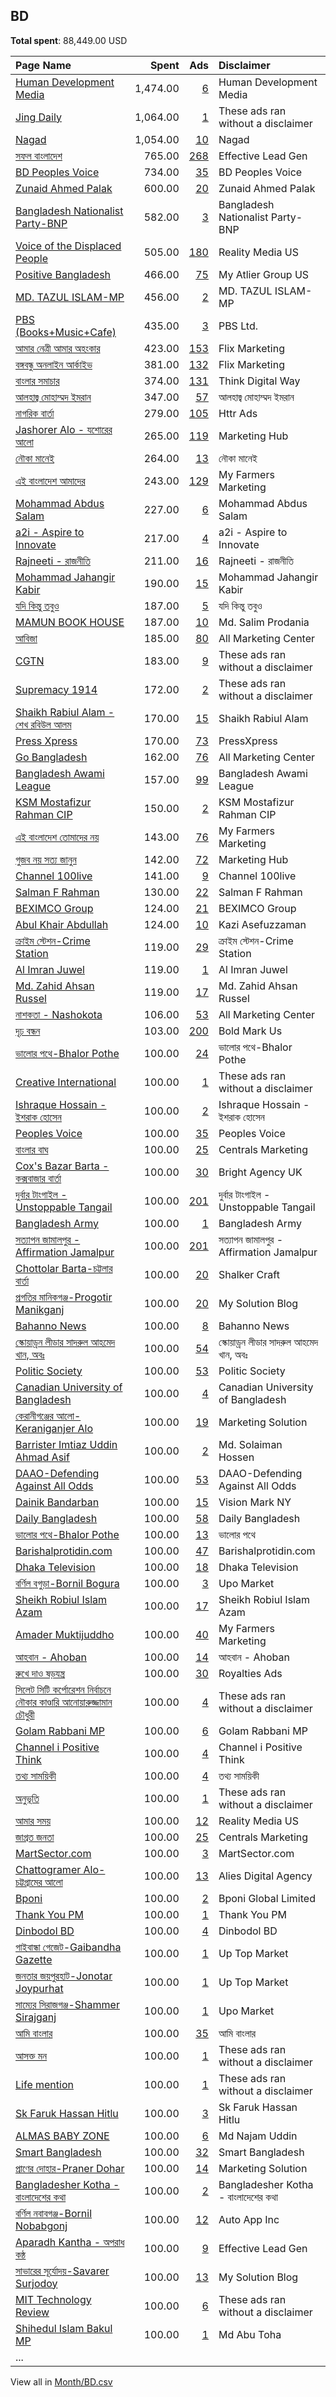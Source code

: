 ## BD
**Total spent**: 88,449.00 USD

|Page Name|Spent|Ads|Disclaimer|
|:---|---:|---:|:---|
|[Human Development Media](https://www.facebook.com/645850458799036)|1,474.00|[6](https://www.facebook.com/ads/library/?active_status=all&ad_type=political_and_issue_ads&country=BD&view_all_page_id=645850458799036&search_type=page&media_type=all)|Human Development Media|
|[Jing Daily](https://www.facebook.com/315543515306)|1,064.00|[1](https://www.facebook.com/ads/library/?active_status=all&ad_type=political_and_issue_ads&country=BD&view_all_page_id=315543515306&search_type=page&media_type=all)|These ads ran without a disclaimer|
|[Nagad](https://www.facebook.com/475402742952519)|1,054.00|[10](https://www.facebook.com/ads/library/?active_status=all&ad_type=political_and_issue_ads&country=BD&view_all_page_id=475402742952519&search_type=page&media_type=all)|Nagad|
|[সফল বাংলাদেশ](https://www.facebook.com/254138648026636)|765.00|[268](https://www.facebook.com/ads/library/?active_status=all&ad_type=political_and_issue_ads&country=BD&view_all_page_id=254138648026636&search_type=page&media_type=all)|Effective Lead Gen|
|[BD Peoples Voice](https://www.facebook.com/229443881058540)|734.00|[35](https://www.facebook.com/ads/library/?active_status=all&ad_type=political_and_issue_ads&country=BD&view_all_page_id=229443881058540&search_type=page&media_type=all)|BD Peoples Voice|
|[Zunaid Ahmed Palak](https://www.facebook.com/225353397503225)|600.00|[20](https://www.facebook.com/ads/library/?active_status=all&ad_type=political_and_issue_ads&country=BD&view_all_page_id=225353397503225&search_type=page&media_type=all)|Zunaid Ahmed Palak|
|[Bangladesh Nationalist Party-BNP](https://www.facebook.com/353130515348425)|582.00|[3](https://www.facebook.com/ads/library/?active_status=all&ad_type=political_and_issue_ads&country=BD&view_all_page_id=353130515348425&search_type=page&media_type=all)|Bangladesh Nationalist Party-BNP|
|[Voice of the Displaced People](https://www.facebook.com/113907884923546)|505.00|[180](https://www.facebook.com/ads/library/?active_status=all&ad_type=political_and_issue_ads&country=BD&view_all_page_id=113907884923546&search_type=page&media_type=all)|Reality Media US|
|[Positive Bangladesh](https://www.facebook.com/186948511918618)|466.00|[75](https://www.facebook.com/ads/library/?active_status=all&ad_type=political_and_issue_ads&country=BD&view_all_page_id=186948511918618&search_type=page&media_type=all)|My Atlier Group US|
|[MD. TAZUL ISLAM-MP](https://www.facebook.com/907308165975212)|456.00|[2](https://www.facebook.com/ads/library/?active_status=all&ad_type=political_and_issue_ads&country=BD&view_all_page_id=907308165975212&search_type=page&media_type=all)|MD. TAZUL ISLAM-MP|
|[PBS (Books+Music+Cafe)](https://www.facebook.com/275290502504116)|435.00|[3](https://www.facebook.com/ads/library/?active_status=all&ad_type=political_and_issue_ads&country=BD&view_all_page_id=275290502504116&search_type=page&media_type=all)|PBS Ltd.|
|[আমার নেত্রী আমার অহংকার](https://www.facebook.com/116167389784568)|423.00|[153](https://www.facebook.com/ads/library/?active_status=all&ad_type=political_and_issue_ads&country=BD&view_all_page_id=116167389784568&search_type=page&media_type=all)|Flix Marketing|
|[বঙ্গবন্ধু অনলাইন আর্কাইভ](https://www.facebook.com/1637850026472872)|381.00|[132](https://www.facebook.com/ads/library/?active_status=all&ad_type=political_and_issue_ads&country=BD&view_all_page_id=1637850026472872&search_type=page&media_type=all)|Flix Marketing|
|[বাংলার সমাচার](https://www.facebook.com/111251941065959)|374.00|[131](https://www.facebook.com/ads/library/?active_status=all&ad_type=political_and_issue_ads&country=BD&view_all_page_id=111251941065959&search_type=page&media_type=all)|Think Digital Way|
|[আলহাজ্ব মোহাম্মদ ইমরান](https://www.facebook.com/2120667158192427)|347.00|[57](https://www.facebook.com/ads/library/?active_status=all&ad_type=political_and_issue_ads&country=BD&view_all_page_id=2120667158192427&search_type=page&media_type=all)|আলহাজ্ব মোহাম্মদ ইমরান|
|[নাগরিক বার্তা](https://www.facebook.com/107579682072496)|279.00|[105](https://www.facebook.com/ads/library/?active_status=all&ad_type=political_and_issue_ads&country=BD&view_all_page_id=107579682072496&search_type=page&media_type=all)|Httr Ads|
|[Jashorer Alo - যশোরের আলো](https://www.facebook.com/2178258972197731)|265.00|[119](https://www.facebook.com/ads/library/?active_status=all&ad_type=political_and_issue_ads&country=BD&view_all_page_id=2178258972197731&search_type=page&media_type=all)|Marketing Hub|
|[নৌকা মানেই](https://www.facebook.com/2207468469513727)|264.00|[13](https://www.facebook.com/ads/library/?active_status=all&ad_type=political_and_issue_ads&country=BD&view_all_page_id=2207468469513727&search_type=page&media_type=all)|নৌকা মানেই|
|[এই বাংলাদেশ আমাদের](https://www.facebook.com/162107741307973)|243.00|[129](https://www.facebook.com/ads/library/?active_status=all&ad_type=political_and_issue_ads&country=BD&view_all_page_id=162107741307973&search_type=page&media_type=all)|My Farmers Marketing|
|[Mohammad Abdus Salam](https://www.facebook.com/658677457494816)|227.00|[6](https://www.facebook.com/ads/library/?active_status=all&ad_type=political_and_issue_ads&country=BD&view_all_page_id=658677457494816&search_type=page&media_type=all)|Mohammad Abdus Salam|
|[a2i - Aspire to Innovate](https://www.facebook.com/362213890520498)|217.00|[4](https://www.facebook.com/ads/library/?active_status=all&ad_type=political_and_issue_ads&country=BD&view_all_page_id=362213890520498&search_type=page&media_type=all)|a2i - Aspire to Innovate|
|[Rajneeti - রাজনীতি](https://www.facebook.com/1865638280223884)|211.00|[16](https://www.facebook.com/ads/library/?active_status=all&ad_type=political_and_issue_ads&country=BD&view_all_page_id=1865638280223884&search_type=page&media_type=all)|Rajneeti - রাজনীতি|
|[Mohammad Jahangir Kabir](https://www.facebook.com/110794058401010)|190.00|[15](https://www.facebook.com/ads/library/?active_status=all&ad_type=political_and_issue_ads&country=BD&view_all_page_id=110794058401010&search_type=page&media_type=all)|Mohammad Jahangir Kabir|
|[যদি কিন্তু তবুও](https://www.facebook.com/112918444736861)|187.00|[5](https://www.facebook.com/ads/library/?active_status=all&ad_type=political_and_issue_ads&country=BD&view_all_page_id=112918444736861&search_type=page&media_type=all)|যদি কিন্তু তবুও|
|[MAMUN BOOK HOUSE](https://www.facebook.com/527402880793569)|187.00|[10](https://www.facebook.com/ads/library/?active_status=all&ad_type=political_and_issue_ads&country=BD&view_all_page_id=527402880793569&search_type=page&media_type=all)|Md. Salim Prodania|
|[আবিজা](https://www.facebook.com/1930781123914291)|185.00|[80](https://www.facebook.com/ads/library/?active_status=all&ad_type=political_and_issue_ads&country=BD&view_all_page_id=1930781123914291&search_type=page&media_type=all)|All Marketing Center|
|[CGTN](https://www.facebook.com/565225540184937)|183.00|[9](https://www.facebook.com/ads/library/?active_status=all&ad_type=political_and_issue_ads&country=BD&view_all_page_id=565225540184937&search_type=page&media_type=all)|These ads ran without a disclaimer|
|[Supremacy 1914](https://www.facebook.com/200480966638039)|172.00|[2](https://www.facebook.com/ads/library/?active_status=all&ad_type=political_and_issue_ads&country=BD&view_all_page_id=200480966638039&search_type=page&media_type=all)|These ads ran without a disclaimer|
|[Shaikh Rabiul Alam - শেখ রবিউল আলম](https://www.facebook.com/100662781542829)|170.00|[15](https://www.facebook.com/ads/library/?active_status=all&ad_type=political_and_issue_ads&country=BD&view_all_page_id=100662781542829&search_type=page&media_type=all)|Shaikh Rabiul Alam|
|[Press Xpress](https://www.facebook.com/103414131574909)|170.00|[73](https://www.facebook.com/ads/library/?active_status=all&ad_type=political_and_issue_ads&country=BD&view_all_page_id=103414131574909&search_type=page&media_type=all)|PressXpress|
|[Go Bangladesh](https://www.facebook.com/260485101489192)|162.00|[76](https://www.facebook.com/ads/library/?active_status=all&ad_type=political_and_issue_ads&country=BD&view_all_page_id=260485101489192&search_type=page&media_type=all)|All Marketing Center|
|[Bangladesh Awami League](https://www.facebook.com/166064673583399)|157.00|[99](https://www.facebook.com/ads/library/?active_status=all&ad_type=political_and_issue_ads&country=BD&view_all_page_id=166064673583399&search_type=page&media_type=all)|Bangladesh Awami League|
|[KSM Mostafizur Rahman CIP](https://www.facebook.com/101426318867109)|150.00|[2](https://www.facebook.com/ads/library/?active_status=all&ad_type=political_and_issue_ads&country=BD&view_all_page_id=101426318867109&search_type=page&media_type=all)|KSM Mostafizur Rahman CIP|
|[এই বাংলাদেশ তোমাদের নয়](https://www.facebook.com/2022137391381938)|143.00|[76](https://www.facebook.com/ads/library/?active_status=all&ad_type=political_and_issue_ads&country=BD&view_all_page_id=2022137391381938&search_type=page&media_type=all)|My Farmers Marketing|
|[গুজব নয় সত্য জানুন](https://www.facebook.com/105415618976603)|142.00|[72](https://www.facebook.com/ads/library/?active_status=all&ad_type=political_and_issue_ads&country=BD&view_all_page_id=105415618976603&search_type=page&media_type=all)|Marketing Hub|
|[Channel 100live](https://www.facebook.com/121216721829412)|141.00|[9](https://www.facebook.com/ads/library/?active_status=all&ad_type=political_and_issue_ads&country=BD&view_all_page_id=121216721829412&search_type=page&media_type=all)|Channel 100live|
|[Salman F Rahman](https://www.facebook.com/347135082762359)|130.00|[22](https://www.facebook.com/ads/library/?active_status=all&ad_type=political_and_issue_ads&country=BD&view_all_page_id=347135082762359&search_type=page&media_type=all)|Salman F Rahman|
|[BEXIMCO Group](https://www.facebook.com/376099195859305)|124.00|[21](https://www.facebook.com/ads/library/?active_status=all&ad_type=political_and_issue_ads&country=BD&view_all_page_id=376099195859305&search_type=page&media_type=all)|BEXIMCO Group|
|[Abul Khair Abdullah](https://www.facebook.com/112930925106178)|124.00|[10](https://www.facebook.com/ads/library/?active_status=all&ad_type=political_and_issue_ads&country=BD&view_all_page_id=112930925106178&search_type=page&media_type=all)|Kazi Asefuzzaman|
|[ক্রাইম স্টেশন-Crime Station](https://www.facebook.com/100421296207429)|119.00|[29](https://www.facebook.com/ads/library/?active_status=all&ad_type=political_and_issue_ads&country=BD&view_all_page_id=100421296207429&search_type=page&media_type=all)|ক্রাইম স্টেশন-Crime Station|
|[Al Imran Juwel](https://www.facebook.com/295050328956117)|119.00|[1](https://www.facebook.com/ads/library/?active_status=all&ad_type=political_and_issue_ads&country=BD&view_all_page_id=295050328956117&search_type=page&media_type=all)|Al Imran Juwel|
|[Md. Zahid Ahsan Russel](https://www.facebook.com/421525621216889)|119.00|[17](https://www.facebook.com/ads/library/?active_status=all&ad_type=political_and_issue_ads&country=BD&view_all_page_id=421525621216889&search_type=page&media_type=all)|Md. Zahid Ahsan Russel|
|[নাশকতা - Nashokota](https://www.facebook.com/195123041072338)|106.00|[53](https://www.facebook.com/ads/library/?active_status=all&ad_type=political_and_issue_ads&country=BD&view_all_page_id=195123041072338&search_type=page&media_type=all)|All Marketing Center|
|[দৃঢ় বন্ধন](https://www.facebook.com/111546325103150)|103.00|[200](https://www.facebook.com/ads/library/?active_status=all&ad_type=political_and_issue_ads&country=BD&view_all_page_id=111546325103150&search_type=page&media_type=all)|Bold Mark Us|
|[ভালোর পথে-Bhalor Pothe](https://www.facebook.com/101904779388952)|100.00|[24](https://www.facebook.com/ads/library/?active_status=all&ad_type=political_and_issue_ads&country=BD&view_all_page_id=101904779388952&search_type=page&media_type=all)|ভালোর পথে-Bhalor Pothe|
|[Creative International](https://www.facebook.com/101094739442997)|100.00|[1](https://www.facebook.com/ads/library/?active_status=all&ad_type=political_and_issue_ads&country=BD&view_all_page_id=101094739442997&search_type=page&media_type=all)|These ads ran without a disclaimer|
|[Ishraque Hossain - ইশরাক হোসেন](https://www.facebook.com/426726231113882)|100.00|[2](https://www.facebook.com/ads/library/?active_status=all&ad_type=political_and_issue_ads&country=BD&view_all_page_id=426726231113882&search_type=page&media_type=all)|Ishraque Hossain - ইশরাক হোসেন|
|[Peoples Voice](https://www.facebook.com/578156405862003)|100.00|[35](https://www.facebook.com/ads/library/?active_status=all&ad_type=political_and_issue_ads&country=BD&view_all_page_id=578156405862003&search_type=page&media_type=all)|Peoples Voice|
|[বাংলার বাঘ](https://www.facebook.com/269704510100247)|100.00|[25](https://www.facebook.com/ads/library/?active_status=all&ad_type=political_and_issue_ads&country=BD&view_all_page_id=269704510100247&search_type=page&media_type=all)|Centrals Marketing|
|[Cox's Bazar Barta - কক্সবাজার বার্তা](https://www.facebook.com/2010148635707437)|100.00|[30](https://www.facebook.com/ads/library/?active_status=all&ad_type=political_and_issue_ads&country=BD&view_all_page_id=2010148635707437&search_type=page&media_type=all)|Bright Agency UK|
|[দুর্বার টাংগাইল - Unstoppable Tangail](https://www.facebook.com/184405109132256)|100.00|[201](https://www.facebook.com/ads/library/?active_status=all&ad_type=political_and_issue_ads&country=BD&view_all_page_id=184405109132256&search_type=page&media_type=all)|দুর্বার টাংগাইল - Unstoppable Tangail|
|[Bangladesh Army](https://www.facebook.com/382263222171226)|100.00|[1](https://www.facebook.com/ads/library/?active_status=all&ad_type=political_and_issue_ads&country=BD&view_all_page_id=382263222171226&search_type=page&media_type=all)|Bangladesh Army|
|[সত্যাপন জামালপুর - Affirmation Jamalpur](https://www.facebook.com/258911791465071)|100.00|[201](https://www.facebook.com/ads/library/?active_status=all&ad_type=political_and_issue_ads&country=BD&view_all_page_id=258911791465071&search_type=page&media_type=all)|সত্যাপন জামালপুর - Affirmation Jamalpur|
|[Chottolar Barta-চট্টলার বার্তা](https://www.facebook.com/107876881754105)|100.00|[20](https://www.facebook.com/ads/library/?active_status=all&ad_type=political_and_issue_ads&country=BD&view_all_page_id=107876881754105&search_type=page&media_type=all)|Shalker Craft|
|[প্রগতির মানিকগঞ্জ-Progotir Manikganj](https://www.facebook.com/1910583609067515)|100.00|[20](https://www.facebook.com/ads/library/?active_status=all&ad_type=political_and_issue_ads&country=BD&view_all_page_id=1910583609067515&search_type=page&media_type=all)|My Solution Blog|
|[Bahanno News](https://www.facebook.com/104379682060158)|100.00|[8](https://www.facebook.com/ads/library/?active_status=all&ad_type=political_and_issue_ads&country=BD&view_all_page_id=104379682060158&search_type=page&media_type=all)|Bahanno News|
|[স্কোয়াড্রন লীডার সাদরুল আহমেদ খান, অবঃ](https://www.facebook.com/105715675111401)|100.00|[54](https://www.facebook.com/ads/library/?active_status=all&ad_type=political_and_issue_ads&country=BD&view_all_page_id=105715675111401&search_type=page&media_type=all)|স্কোয়াড্রন লীডার সাদরুল আহমেদ খান, অবঃ|
|[Politic Society](https://www.facebook.com/105035929098779)|100.00|[53](https://www.facebook.com/ads/library/?active_status=all&ad_type=political_and_issue_ads&country=BD&view_all_page_id=105035929098779&search_type=page&media_type=all)|Politic Society|
|[Canadian University of Bangladesh](https://www.facebook.com/720416484761822)|100.00|[4](https://www.facebook.com/ads/library/?active_status=all&ad_type=political_and_issue_ads&country=BD&view_all_page_id=720416484761822&search_type=page&media_type=all)|Canadian University of Bangladesh|
|[কেরানীগঞ্জের আলো-Keraniganjer Alo](https://www.facebook.com/378866836224660)|100.00|[19](https://www.facebook.com/ads/library/?active_status=all&ad_type=political_and_issue_ads&country=BD&view_all_page_id=378866836224660&search_type=page&media_type=all)|Marketing Solution|
|[Barrister Imtiaz Uddin Ahmad Asif](https://www.facebook.com/101008558604865)|100.00|[2](https://www.facebook.com/ads/library/?active_status=all&ad_type=political_and_issue_ads&country=BD&view_all_page_id=101008558604865&search_type=page&media_type=all)|Md. Solaiman Hossen|
|[DAAO-Defending Against All Odds](https://www.facebook.com/101535476116814)|100.00|[53](https://www.facebook.com/ads/library/?active_status=all&ad_type=political_and_issue_ads&country=BD&view_all_page_id=101535476116814&search_type=page&media_type=all)|DAAO-Defending Against All Odds|
|[Dainik Bandarban](https://www.facebook.com/1941359985984595)|100.00|[15](https://www.facebook.com/ads/library/?active_status=all&ad_type=political_and_issue_ads&country=BD&view_all_page_id=1941359985984595&search_type=page&media_type=all)|Vision Mark NY|
|[Daily Bangladesh](https://www.facebook.com/433659713676324)|100.00|[58](https://www.facebook.com/ads/library/?active_status=all&ad_type=political_and_issue_ads&country=BD&view_all_page_id=433659713676324&search_type=page&media_type=all)|Daily Bangladesh|
|[ভালোর পথে-Bhalor Pothe](https://www.facebook.com/101904779388952)|100.00|[13](https://www.facebook.com/ads/library/?active_status=all&ad_type=political_and_issue_ads&country=BD&view_all_page_id=101904779388952&search_type=page&media_type=all)|ভালোর পথে|
|[Barishalprotidin.com](https://www.facebook.com/102154792727399)|100.00|[47](https://www.facebook.com/ads/library/?active_status=all&ad_type=political_and_issue_ads&country=BD&view_all_page_id=102154792727399&search_type=page&media_type=all)|Barishalprotidin.com|
|[Dhaka Television](https://www.facebook.com/154980965129452)|100.00|[18](https://www.facebook.com/ads/library/?active_status=all&ad_type=political_and_issue_ads&country=BD&view_all_page_id=154980965129452&search_type=page&media_type=all)|Dhaka Television|
|[বর্ণিল বগুড়া-Bornil Bogura](https://www.facebook.com/348165495741326)|100.00|[3](https://www.facebook.com/ads/library/?active_status=all&ad_type=political_and_issue_ads&country=BD&view_all_page_id=348165495741326&search_type=page&media_type=all)|Upo Market|
|[Sheikh Robiul Islam Azam](https://www.facebook.com/106308877701439)|100.00|[17](https://www.facebook.com/ads/library/?active_status=all&ad_type=political_and_issue_ads&country=BD&view_all_page_id=106308877701439&search_type=page&media_type=all)|Sheikh Robiul Islam Azam|
|[Amader Muktijuddho](https://www.facebook.com/132975130832652)|100.00|[40](https://www.facebook.com/ads/library/?active_status=all&ad_type=political_and_issue_ads&country=BD&view_all_page_id=132975130832652&search_type=page&media_type=all)|My Farmers Marketing|
|[আহবান - Ahoban](https://www.facebook.com/106284182272238)|100.00|[14](https://www.facebook.com/ads/library/?active_status=all&ad_type=political_and_issue_ads&country=BD&view_all_page_id=106284182272238&search_type=page&media_type=all)|আহবান - Ahoban|
|[রুখে দাও ষড়যন্ত্র](https://www.facebook.com/116727611307181)|100.00|[30](https://www.facebook.com/ads/library/?active_status=all&ad_type=political_and_issue_ads&country=BD&view_all_page_id=116727611307181&search_type=page&media_type=all)|Royalties Ads|
|[সিলেট সিটি কর্পোরেশন নির্বাচনে নৌকার কাণ্ডারি আনোয়ারুজ্জামান চৌধুরী](https://www.facebook.com/117483354645027)|100.00|[4](https://www.facebook.com/ads/library/?active_status=all&ad_type=political_and_issue_ads&country=BD&view_all_page_id=117483354645027&search_type=page&media_type=all)|These ads ran without a disclaimer|
|[Golam Rabbani MP](https://www.facebook.com/720542491349738)|100.00|[6](https://www.facebook.com/ads/library/?active_status=all&ad_type=political_and_issue_ads&country=BD&view_all_page_id=720542491349738&search_type=page&media_type=all)|Golam Rabbani MP|
|[Channel i Positive Think](https://www.facebook.com/106640414740622)|100.00|[4](https://www.facebook.com/ads/library/?active_status=all&ad_type=political_and_issue_ads&country=BD&view_all_page_id=106640414740622&search_type=page&media_type=all)|Channel i Positive Think|
|[তথ্য সাময়িকী](https://www.facebook.com/112408011480547)|100.00|[4](https://www.facebook.com/ads/library/?active_status=all&ad_type=political_and_issue_ads&country=BD&view_all_page_id=112408011480547&search_type=page&media_type=all)|তথ্য সাময়িকী|
|[অনুভূতি](https://www.facebook.com/112670448471350)|100.00|[1](https://www.facebook.com/ads/library/?active_status=all&ad_type=political_and_issue_ads&country=BD&view_all_page_id=112670448471350&search_type=page&media_type=all)|These ads ran without a disclaimer|
|[আমার সময়](https://www.facebook.com/100688649442279)|100.00|[12](https://www.facebook.com/ads/library/?active_status=all&ad_type=political_and_issue_ads&country=BD&view_all_page_id=100688649442279&search_type=page&media_type=all)|Reality Media US|
|[জাগ্রত জনতা](https://www.facebook.com/103564102653807)|100.00|[25](https://www.facebook.com/ads/library/?active_status=all&ad_type=political_and_issue_ads&country=BD&view_all_page_id=103564102653807&search_type=page&media_type=all)|Centrals Marketing|
|[MartSector.com](https://www.facebook.com/2147496625474821)|100.00|[3](https://www.facebook.com/ads/library/?active_status=all&ad_type=political_and_issue_ads&country=BD&view_all_page_id=2147496625474821&search_type=page&media_type=all)|MartSector.com|
|[Chattogramer Alo-চট্টগ্রামের আলো](https://www.facebook.com/100120536011287)|100.00|[13](https://www.facebook.com/ads/library/?active_status=all&ad_type=political_and_issue_ads&country=BD&view_all_page_id=100120536011287&search_type=page&media_type=all)|Alies Digital Agency|
|[Bponi](https://www.facebook.com/271488460472541)|100.00|[2](https://www.facebook.com/ads/library/?active_status=all&ad_type=political_and_issue_ads&country=BD&view_all_page_id=271488460472541&search_type=page&media_type=all)|Bponi Global Limited|
|[Thank You PM](https://www.facebook.com/101441019341553)|100.00|[1](https://www.facebook.com/ads/library/?active_status=all&ad_type=political_and_issue_ads&country=BD&view_all_page_id=101441019341553&search_type=page&media_type=all)|Thank You PM|
|[Dinbodol BD](https://www.facebook.com/112249340649600)|100.00|[4](https://www.facebook.com/ads/library/?active_status=all&ad_type=political_and_issue_ads&country=BD&view_all_page_id=112249340649600&search_type=page&media_type=all)|Dinbodol BD|
|[গাইবান্ধা গেজেট-Gaibandha Gazette](https://www.facebook.com/345787012862232)|100.00|[1](https://www.facebook.com/ads/library/?active_status=all&ad_type=political_and_issue_ads&country=BD&view_all_page_id=345787012862232&search_type=page&media_type=all)|Up Top Market|
|[জনতার জয়পুরহাট-Jonotar Joypurhat](https://www.facebook.com/2202700299948022)|100.00|[1](https://www.facebook.com/ads/library/?active_status=all&ad_type=political_and_issue_ads&country=BD&view_all_page_id=2202700299948022&search_type=page&media_type=all)|Up Top Market|
|[সাম্যের সিরাজগঞ্জ-Shammer Sirajganj](https://www.facebook.com/537876413374762)|100.00|[1](https://www.facebook.com/ads/library/?active_status=all&ad_type=political_and_issue_ads&country=BD&view_all_page_id=537876413374762&search_type=page&media_type=all)|Upo Market|
|[আমি বাংলার](https://www.facebook.com/102521466020383)|100.00|[35](https://www.facebook.com/ads/library/?active_status=all&ad_type=political_and_issue_ads&country=BD&view_all_page_id=102521466020383&search_type=page&media_type=all)|আমি বাংলার|
|[আসক্ত মন](https://www.facebook.com/103543409398865)|100.00|[1](https://www.facebook.com/ads/library/?active_status=all&ad_type=political_and_issue_ads&country=BD&view_all_page_id=103543409398865&search_type=page&media_type=all)|These ads ran without a disclaimer|
|[Life mention](https://www.facebook.com/118217511247840)|100.00|[1](https://www.facebook.com/ads/library/?active_status=all&ad_type=political_and_issue_ads&country=BD&view_all_page_id=118217511247840&search_type=page&media_type=all)|These ads ran without a disclaimer|
|[Sk Faruk Hassan Hitlu](https://www.facebook.com/1426616704021699)|100.00|[3](https://www.facebook.com/ads/library/?active_status=all&ad_type=political_and_issue_ads&country=BD&view_all_page_id=1426616704021699&search_type=page&media_type=all)|Sk Faruk Hassan Hitlu|
|[ALMAS BABY ZONE](https://www.facebook.com/109285935432681)|100.00|[6](https://www.facebook.com/ads/library/?active_status=all&ad_type=political_and_issue_ads&country=BD&view_all_page_id=109285935432681&search_type=page&media_type=all)|Md Najam Uddin|
|[Smart Bangladesh](https://www.facebook.com/110831108510024)|100.00|[32](https://www.facebook.com/ads/library/?active_status=all&ad_type=political_and_issue_ads&country=BD&view_all_page_id=110831108510024&search_type=page&media_type=all)|Smart Bangladesh|
|[প্রাণের দোহার-Praner Dohar](https://www.facebook.com/508518392998811)|100.00|[14](https://www.facebook.com/ads/library/?active_status=all&ad_type=political_and_issue_ads&country=BD&view_all_page_id=508518392998811&search_type=page&media_type=all)|Marketing Solution|
|[Bangladesher Kotha - বাংলাদেশের কথা](https://www.facebook.com/418263542033269)|100.00|[2](https://www.facebook.com/ads/library/?active_status=all&ad_type=political_and_issue_ads&country=BD&view_all_page_id=418263542033269&search_type=page&media_type=all)|Bangladesher Kotha - বাংলাদেশের কথা|
|[বর্ণিল নবাবগঞ্জ-Bornil Nobabgonj](https://www.facebook.com/2048704288508984)|100.00|[12](https://www.facebook.com/ads/library/?active_status=all&ad_type=political_and_issue_ads&country=BD&view_all_page_id=2048704288508984&search_type=page&media_type=all)|Auto App Inc|
|[Aparadh Kantha - অপরাধ কন্ঠ](https://www.facebook.com/378886745490924)|100.00|[9](https://www.facebook.com/ads/library/?active_status=all&ad_type=political_and_issue_ads&country=BD&view_all_page_id=378886745490924&search_type=page&media_type=all)|Effective Lead Gen|
|[সাভারের সূর্যোদয়-Savarer Surjodoy](https://www.facebook.com/336242810327432)|100.00|[13](https://www.facebook.com/ads/library/?active_status=all&ad_type=political_and_issue_ads&country=BD&view_all_page_id=336242810327432&search_type=page&media_type=all)|My Solution Blog|
|[MIT Technology Review](https://www.facebook.com/17043549797)|100.00|[6](https://www.facebook.com/ads/library/?active_status=all&ad_type=political_and_issue_ads&country=BD&view_all_page_id=17043549797&search_type=page&media_type=all)|These ads ran without a disclaimer|
|[Shihedul Islam Bakul MP](https://www.facebook.com/751027245059930)|100.00|[1](https://www.facebook.com/ads/library/?active_status=all&ad_type=political_and_issue_ads&country=BD&view_all_page_id=751027245059930&search_type=page&media_type=all)|Md Abu Toha|
|...||||

View all in [Month/BD.csv](../../MetaData/Month/BD.csv)
